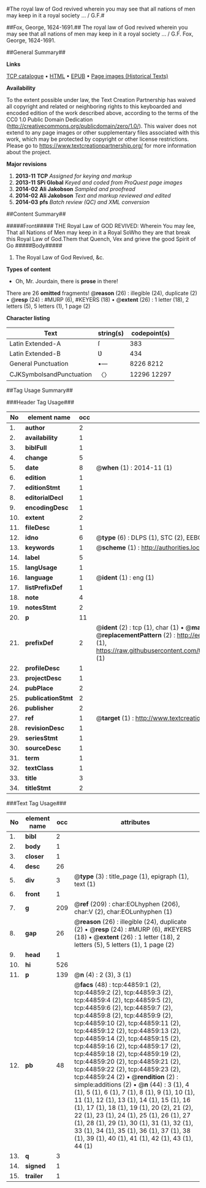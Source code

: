#The royal law of God revived wherein you may see that all nations of men may keep in it a royal society ... / G.F.#

##Fox, George, 1624-1691.##
The royal law of God revived wherein you may see that all nations of men may keep in it a royal society ... / G.F.
Fox, George, 1624-1691.

##General Summary##

**Links**

[TCP catalogue](http://www.ota.ox.ac.uk/tcp/)  • 
[HTML](http://tei.it.ox.ac.uk/tcp/Texts-HTML/free/A40/A40240.html)  • 
[EPUB](http://tei.it.ox.ac.uk/tcp/Texts-EPUB/free/A40/A40240.epub) • 
[Page images (Historical Texts)](https://historicaltexts.jisc.ac.uk/eebo-10325489e)

**Availability**

To the extent possible under law, the Text Creation Partnership has waived all copyright and related or neighboring rights to this keyboarded and encoded edition of the work described above, according to the terms of the CC0 1.0 Public Domain Dedication (http://creativecommons.org/publicdomain/zero/1.0/). This waiver does not extend to any page images or other supplementary files associated with this work, which may be protected by copyright or other license restrictions. Please go to https://www.textcreationpartnership.org/ for more information about the project.

**Major revisions**

1. __2013-11__ __TCP__ *Assigned for keying and markup*
1. __2013-11__ __SPi Global__ *Keyed and coded from ProQuest page images*
1. __2014-02__ __Ali Jakobson__ *Sampled and proofread*
1. __2014-02__ __Ali Jakobson__ *Text and markup reviewed and edited*
1. __2014-03__ __pfs__ *Batch review (QC) and XML conversion*

##Content Summary##

#####Front#####
THE Royal Law of GOD REVIVED: Wherein You may ſee, That all Nations of Men may keep in it a Royal SoWho they are that break this Royal Law of God.Them that Quench, Vex and grieve the good Spirit of Go
#####Body#####

1. The Royal Law of God Revived, &c.

**Types of content**

  * Oh, Mr. Jourdain, there is **prose** in there!

There are 26 **omitted** fragments! 
 @__reason__ (26) : illegible (24), duplicate (2)  •  @__resp__ (24) : #MURP (6), #KEYERS (18)  •  @__extent__ (26) : 1 letter (18), 2 letters (5), 5 letters (1), 1 page (2)

**Character listing**


|Text|string(s)|codepoint(s)|
|---|---|---|
|Latin Extended-A|ſ|383|
|Latin Extended-B|Ʋ|434|
|General Punctuation|•—|8226 8212|
|CJKSymbolsandPunctuation|〈〉|12296 12297|

##Tag Usage Summary##

###Header Tag Usage###

|No|element name|occ|attributes|
|---|---|---|---|
|1.|__author__|2||
|2.|__availability__|1||
|3.|__biblFull__|1||
|4.|__change__|5||
|5.|__date__|8| @__when__ (1) : 2014-11 (1)|
|6.|__edition__|1||
|7.|__editionStmt__|1||
|8.|__editorialDecl__|1||
|9.|__encodingDesc__|1||
|10.|__extent__|2||
|11.|__fileDesc__|1||
|12.|__idno__|6| @__type__ (6) : DLPS (1), STC (2), EEBO-CITATION (1), OCLC (1), VID (1)|
|13.|__keywords__|1| @__scheme__ (1) : http://authorities.loc.gov/ (1)|
|14.|__label__|5||
|15.|__langUsage__|1||
|16.|__language__|1| @__ident__ (1) : eng (1)|
|17.|__listPrefixDef__|1||
|18.|__note__|4||
|19.|__notesStmt__|2||
|20.|__p__|11||
|21.|__prefixDef__|2| @__ident__ (2) : tcp (1), char (1)  •  @__matchPattern__ (2) : ([0-9\-]+):([0-9IVX]+) (1), (.+) (1)  •  @__replacementPattern__ (2) : http://eebo.chadwyck.com/downloadtiff?vid=$1&page=$2 (1), https://raw.githubusercontent.com/textcreationpartnership/Texts/master/tcpchars.xml#$1 (1)|
|22.|__profileDesc__|1||
|23.|__projectDesc__|1||
|24.|__pubPlace__|2||
|25.|__publicationStmt__|2||
|26.|__publisher__|2||
|27.|__ref__|1| @__target__ (1) : http://www.textcreationpartnership.org/docs/. (1)|
|28.|__revisionDesc__|1||
|29.|__seriesStmt__|1||
|30.|__sourceDesc__|1||
|31.|__term__|1||
|32.|__textClass__|1||
|33.|__title__|3||
|34.|__titleStmt__|2||


###Text Tag Usage###

|No|element name|occ|attributes|
|---|---|---|---|
|1.|__bibl__|2||
|2.|__body__|1||
|3.|__closer__|1||
|4.|__desc__|26||
|5.|__div__|3| @__type__ (3) : title_page (1), epigraph (1), text (1)|
|6.|__front__|1||
|7.|__g__|209| @__ref__ (209) : char:EOLhyphen (206), char:V (2), char:EOLunhyphen (1)|
|8.|__gap__|26| @__reason__ (26) : illegible (24), duplicate (2)  •  @__resp__ (24) : #MURP (6), #KEYERS (18)  •  @__extent__ (26) : 1 letter (18), 2 letters (5), 5 letters (1), 1 page (2)|
|9.|__head__|1||
|10.|__hi__|526||
|11.|__p__|139| @__n__ (4) : 2 (3), 3 (1)|
|12.|__pb__|48| @__facs__ (48) : tcp:44859:1 (2), tcp:44859:2 (2), tcp:44859:3 (2), tcp:44859:4 (2), tcp:44859:5 (2), tcp:44859:6 (2), tcp:44859:7 (2), tcp:44859:8 (2), tcp:44859:9 (2), tcp:44859:10 (2), tcp:44859:11 (2), tcp:44859:12 (2), tcp:44859:13 (2), tcp:44859:14 (2), tcp:44859:15 (2), tcp:44859:16 (2), tcp:44859:17 (2), tcp:44859:18 (2), tcp:44859:19 (2), tcp:44859:20 (2), tcp:44859:21 (2), tcp:44859:22 (2), tcp:44859:23 (2), tcp:44859:24 (2)  •  @__rendition__ (2) : simple:additions (2)  •  @__n__ (44) : 3 (1), 4 (1), 5 (1), 6 (1), 7 (1), 8 (1), 9 (1), 10 (1), 11 (1), 12 (1), 13 (1), 14 (1), 15 (1), 16 (1), 17 (1), 18 (1), 19 (1), 20 (2), 21 (2), 22 (1), 23 (1), 24 (1), 25 (1), 26 (1), 27 (1), 28 (1), 29 (1), 30 (1), 31 (1), 32 (1), 33 (1), 34 (1), 35 (1), 36 (1), 37 (1), 38 (1), 39 (1), 40 (1), 41 (1), 42 (1), 43 (1), 44 (1)|
|13.|__q__|3||
|14.|__signed__|1||
|15.|__trailer__|1||
